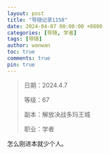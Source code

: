 ```yaml
---
layout: post
title: "导随记录1158"
date: 2024-04-07 00:00:00 +0800
categories: [导随, 学者]
tags: [导随]
author: wanwan
toc: true
comments: true
pin: true
---
```

> 日期：2024.4.7
>
> 等级：67
>
> 副本：解放决战多玛王城
>
> 职业：学者

怎么刚进本就少个人。
